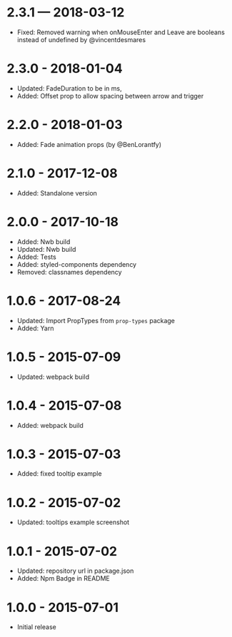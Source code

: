# 2.3.1 — 2018-03-12

* Fixed: Removed warning when onMouseEnter and Leave are booleans instead of undefined by @vincentdesmares

# 2.3.0 - 2018-01-04

* Updated: FadeDuration to be in ms,
* Added: Offset prop to allow spacing between arrow and trigger

# 2.2.0 - 2018-01-03

* Added: Fade animation props (by @BenLorantfy)

# 2.1.0 - 2017-12-08

* Added: Standalone version

# 2.0.0 - 2017-10-18

* Added: Nwb build
* Updated: Nwb build
* Added: Tests
* Added: styled-components dependency
* Removed: classnames dependency

# 1.0.6 - 2017-08-24

* Updated: Import PropTypes from `prop-types` package
* Added: Yarn

# 1.0.5 - 2015-07-09

* Updated: webpack build

# 1.0.4 - 2015-07-08

* Added: webpack build

# 1.0.3 - 2015-07-03

* Added: fixed tooltip example

# 1.0.2 - 2015-07-02

* Updated: tooltips example screenshot

# 1.0.1 - 2015-07-02

* Updated: repository url in package.json
* Added: Npm Badge in README

# 1.0.0 - 2015-07-01

* Initial release
